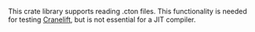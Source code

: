 This crate library supports reading .cton files. This functionality is needed
for testing [Cranelift](https://crates.io/crates/cranelift), but is not essential
for a JIT compiler.
